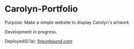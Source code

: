 # Carolyn-Portfolio

Purpose: Make a simple website to display Carolyn's artwork

Development in progress.

Deployed(0.1a): [fireunbound.com](https://www.fireunbound.com)
